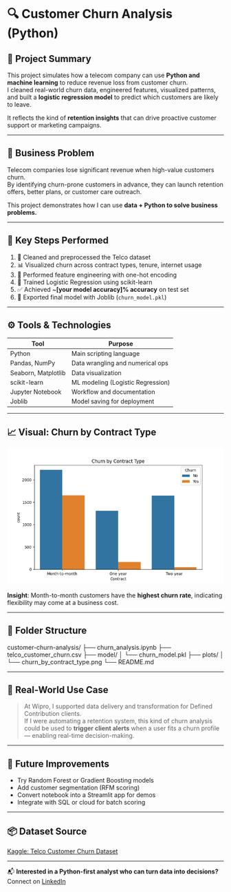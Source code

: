# 🔍 Customer Churn Analysis (Python)

## 🚀 Project Summary

This project simulates how a telecom company can use **Python and machine learning** to reduce revenue loss from customer churn.  
I cleaned real-world churn data, engineered features, visualized patterns, and built a **logistic regression model** to predict which customers are likely to leave.

It reflects the kind of **retention insights** that can drive proactive customer support or marketing campaigns.

---

## 🧠 Business Problem

Telecom companies lose significant revenue when high-value customers churn.  
By identifying churn-prone customers in advance, they can launch retention offers, better plans, or customer care outreach.

This project demonstrates how I can use **data + Python to solve business problems.**

---

## 📌 Key Steps Performed

1. 🧹 Cleaned and preprocessed the Telco dataset  
2. 📊 Visualized churn across contract types, tenure, internet usage  
3. 🎯 Performed feature engineering with one-hot encoding  
4. 🧪 Trained Logistic Regression using scikit-learn  
5. ✅ Achieved ~**[your model accuracy]% accuracy** on test set  
6. 💾 Exported final model with Joblib (`churn_model.pkl`)

---

## ⚙️ Tools & Technologies

| Tool             | Purpose                                 |
|------------------|------------------------------------------|
| Python           | Main scripting language                  |
| Pandas, NumPy    | Data wrangling and numerical ops         |
| Seaborn, Matplotlib | Data visualization                    |
| scikit-learn     | ML modeling (Logistic Regression)        |
| Jupyter Notebook | Workflow and documentation               |
| Joblib           | Model saving for deployment              |

---

## 📈 Visual: Churn by Contract Type

![Churn by Contract Type](churn_by_contract_type.png)

**Insight**: Month-to-month customers have the **highest churn rate**, indicating flexibility may come at a business cost.

---

## 📂 Folder Structure
customer-churn-analysis/
├── churn_analysis.ipynb
├── telco_customer_churn.csv
├── model/
│ └── churn_model.pkl
├── plots/
│ └── churn_by_contract_type.png
└── README.md


---

## 🧠 Real-World Use Case

> At Wipro, I supported data delivery and transformation for Defined Contribution clients.  
> If I were automating a retention system, this kind of churn analysis could be used to **trigger client alerts** when a user fits a churn profile — enabling real-time decision-making.

---

## 🔁 Future Improvements

- Try Random Forest or Gradient Boosting models  
- Add customer segmentation (RFM scoring)  
- Convert notebook into a Streamlit app for demos  
- Integrate with SQL or cloud for batch scoring

---

## 📦 Dataset Source

[Kaggle: Telco Customer Churn Dataset](https://www.kaggle.com/datasets/blastchar/telco-customer-churn)

---

📬 **Interested in a Python-first analyst who can turn data into decisions?**  
Connect on [LinkedIn](https://www.linkedin.com/in/ashwani-kumar-data-analyst) 
